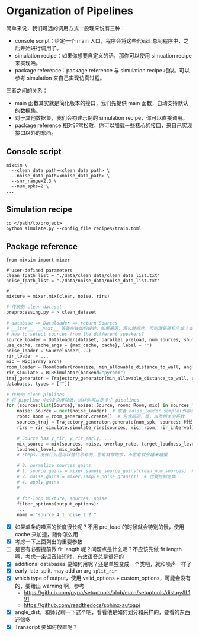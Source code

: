 # Organization of Pipelines

简单来说，我们可选的调用方式一般理来说有三种：
- console script：给定一个 main 入口，程序会将这些代码汇总到程序中，之后开始进行调用了。
- simulation recipe：如果你想要自定义的话，那你可以使用 simuation recipe 来实现哈。
- package reference：package reference 与 simulation recipe 相似。可以参考 simulation 来自己实现仿真过程。

三者之间的关系：

- main 函数其实就是简化版本的接口，我们先提供 main 函数，自动支持默认的数据集。
- 对于其他数据集，我们会构建示例的 simulation recipe，你可以直接调用。
- package reference 相对非常松散，你可以加载一些核心的接口，来自己实现接口以外的东西。

## Console script

```shell
mixsim \
  --clean_data_path=<clean_data_path> \
  --noise_data_path=<noise_data_path> \
  --snr_range=2,3 \
  --num_spks=2 \
...
```

## Simulation recipe

```shell
cd </path/to/project>
python simulate.py --config_file recipes/train.toml
```

## Package reference

```shell
from mixsim import mixer
 
# user-defined parameters
clean_fpath_list = "./data/clean_data/clean_data_list.txt"
noise_fpath_list = "./data/noise_data/noise_data_list.txt"

# 
mixture = mixer.mix(clean, noise, rirs)
```

```python
# 传统的 clean dataset
preprocessing.py = > clean_dataset

# database => Dataloader => return Sources
# __iter__，__next__ 等等应该如何设计，如果遍历，那么就顺序，否则就是随机生成？或者给一个专门的接口吧
# How to select sources from the different speakers?
source_loader = Dataloader(dataset, parallel_preload, num_sources, shuffle, sample_rate, include_vad, max_norm
use_cache, cache_args = {max_cache, cache}, label = "")
noise_loader = Sourceloader(...)
rir_loader = ...
mic = Mic(array_arch)
room_loader = Roomloader(roomsize, min_allowable_distance_to_wall, angle_dist, use_elevation)
rir_simulate = RIRSimulator(backend="pyroom")
traj_generator = Trajectory_generator(min_allowable_distance_to_wall, use_elevation, use_azimuth, additional
databases, types = [""])

# 传统的 clean piplines
# 将 pipeline 中的复杂度降低，这样你可以走多个 pipelines
for (sources:list[Source], noise: Source, room: Room, mic) in sources_loader:
    noise: Source = next(noise_loader)  # 或者 noise_loader.sample(外部参数)，实际上就是给一个 random seed 而已，哈哈
    room: Room = room_generator.create()  # 包含房间，墙，以及相关的系数
    sources_traj = Trajectory_generator.generate(num_spk, sources: 时长)  # with random type
    rirs = rir_simulate.simulate_rirs(sources, mic, room, rir_interval)  # 将 room 与 traj 等信息全部给到仿真器

    # Source has y_rir, y_rir_early, ...
    mix_source = mix(sources, noise, overlap_rate, target_loudness_level, floating_range_target
    loudness_level, mix_mode)
    # steps，没有什么是可以替代思考的，思考就像跑步，不思考就会越来越慢

    # 0. normalize sources gains.
    # 1. source.gains = mixer.sample_source_gains(clean_num_sources)  # 因为要控制总体平均，所以需要使用类，而不是函数, (-5, -3, ...)
    # 2. noise.gains = mixer.sample_noise_grans(1)  # 也要控制总体
    # 4. apply gains
    #

    # for-loop mixture, sources, noise
    filter_options(output_options):
    ...
    name = "source_4_1_noise_2_2_"
```

- [x] 如果单条的噪声的长度很长呢？不用 pre_load 的时候就会特别的慢，使用 cache 来加速，随你怎么用
- [x] 考虑一下上面列出的重要参数
- [ ] 是否有必要提前做 fit length 呢？问题点是什么呢？不应该先做 fit length 啊，考虑一条语音较短时，有效语音总是很好的
- [x] additional databases 要如何用呢？还是单独变成一个类吧，就和噪声一样了
- [x] early_late_split. may add an arg `split_rir`
- [x] which type of output，使用 valid_options + custom_options，可能会没有的，要给出 warning 啊，参考
    - https://github.com/pypa/setuptools/blob/main/setuptools/dist.py#L191
    - https://github.com/readthedocs/sphinx-autoapi
- [x] angle_dist，和师兄聊一下这个吧，看看他是如何划分和采样的，要看的东西还很多
- [x] Transcript 要如何放置呢？